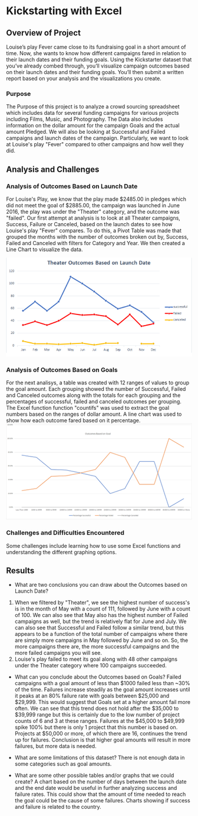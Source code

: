 # Kickstarting with Excel

## Overview of Project
Louise’s play Fever came close to its fundraising goal in a short amount of time. Now, she wants to know how different campaigns fared in relation to their launch dates and their funding goals. Using the Kickstarter dataset that you’ve already combed through, you’ll visualize campaign outcomes based on their launch dates and their funding goals. You’ll then submit a written report based on your analysis and the visualizations you create.
### Purpose
The Purpose of this project is to analyze a crowd sourcing spreadsheet which includes data for several funding campaigns for various projects including Films, Music, and Photography. The Data also includes information on the dollar amount for the campaign Goals and the actual amount Pledged. We will also be looking at Successful and Failed campaigns and launch dates of the campaign.  Particularly, we want to look at Louise's play "Fever" compared to other campaigns and how well they did. 
## Analysis and Challenges

### Analysis of Outcomes Based on Launch Date
For Louise's Play, we know that the play made $2485.00 in pledges which did not meet the goal of $2885.00, the campaign was launched in June 2016, the play was under the "Theater" category, and the outcome was "failed". Our first attempt at analysis is to look at all Theater campaigns, Success,  Failure or Canceled, based on the launch dates to see how Louise's play "Fever" compares. To do this, a Pivot Table was made that grouped the months with the number of outcomes broken out by, Success, Failed and Canceled with filters for Category and Year. We then created a Line Chart to visualize the data.

![This is an image](https://github.com/chsaporito/kickstarter-analysis/blob/main/resources/Theater_Outcomes_vs_Launch.png)

### Analysis of Outcomes Based on Goals
For the next analisys, a table was created with 12 ranges of values to group the goal amount.  Each grouping showed the number of Successful, Failed and Canceled outcomes along with the totals for each grouping and the percentages of successful, failed and canceled outcomes per grouping. The Excel function function "countifs" was used to extract the goal numbers based on the ranges of dollar amount.
A line chart was used to show how each outcome fared based on it percentage.
![This is an image](https://github.com/chsaporito/kickstarter-analysis/blob/main/resources/Outcomes_vs_Goals.png)
### Challenges and Difficulties Encountered
 Some challenges include learning how to use some Excel functions and understanding the different graphing options.  
## Results
- What are two conclusions you can draw about the Outcomes based on Launch Date?
1. When we filtered by "Theater", we see the highest number of success's is in the month of May with a count of 111, followed by June with a count of 100. We can also see that May also has the highest number of Failed campaigns as well, but the trend is relatively flat for June and July.  We can also see that Successful and Failed follow a similar trend, but this appears to be a function of the total number of campaigns where there are simply more campaigns in May followed by June and so on.  So, the more campaigns there are, the more successful campaigns and the more failed campaigns you will see.
2. Louise's play failed to meet its goal along with 48 other campaigns under the Theater category where 100 campaigns succeeded.

- What can you conclude about the Outcomes based on Goals?
 Failed campaigns with a goal amount of less than $1000 failed less than ~30% of the time. Failures increase steadily as the goal amount increases until it peaks at an 80% failure rate with goals between $25,000 and $29,999. This would suggest that Goals set at a higher amount fail more often. We can see that this trend does not hold after the $35,000 to $39,999 range but this is certainly due to the low number of project counts of 6 and 3 at these ranges. Failures at the $45,000 to $49,999 spike 100% but there is only 1 project that this number is based on.  Projects at $50,000 or more, of which there are 16, continues the trend up for failures. Conclusion is that higher goal amounts will result in more failures, but more data is needed.

- What are some limitations of this dataset?
There is not enough data in some categories such as goal amounts.  
- What are some other possible tables and/or graphs that we could create?
A chart based on the number of days between the launch date and the end date would be useful in further analyzing success and failure rates. This could show that the amount of time needed to reach the goal could be the cause of some failures.
Charts showing if success and failure is related to the country.
